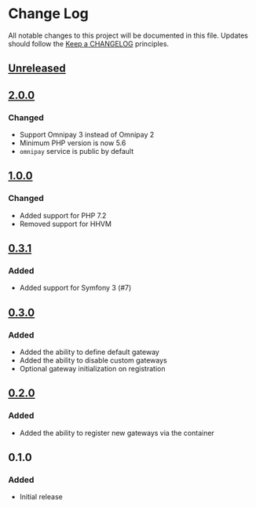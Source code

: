 # Change Log
All notable changes to this project will be documented in this file.
Updates should follow the [Keep a CHANGELOG](http://keepachangelog.com/) principles.

## [Unreleased]

## [2.0.0]
### Changed
 - Support Omnipay 3 instead of Omnipay 2
 - Minimum PHP version is now 5.6
 - `omnipay` service is public by default

## [1.0.0]
### Changed
 - Added support for PHP 7.2
 - Removed support for HHVM

## [0.3.1]
### Added
 - Added support for Symfony 3 (#7)

## [0.3.0]
### Added

 - Added the ability to define default gateway
 - Added the ability to disable custom gateways
 - Optional gateway initialization on registration

## [0.2.0]
### Added

 - Added the ability to register new gateways via the container

## 0.1.0
### Added

 - Initial release

[Unreleased]: https://github.com/colinodell/omnipay-bundle/compare/v2.0.0...HEAD
[2.0.0]: https://github.com/colinodell/omnipay-bundle/compare/v1.0.0...v2.0.0
[1.0.0]: https://github.com/colinodell/omnipay-bundle/compare/0.3.1...v1.0.0
[0.3.1]: https://github.com/colinodell/omnipay-bundle/compare/0.3.0...0.3.1
[0.3.0]: https://github.com/colinodell/omnipay-bundle/compare/0.2.0...0.3.0
[0.2.0]: https://github.com/colinodell/omnipay-bundle/compare/0.1.0...0.2.0
